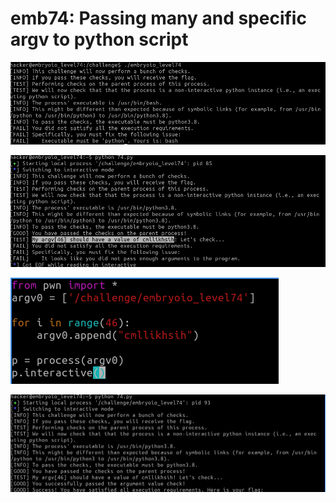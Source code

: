 # emb74: Passing many and specific argv to python script

![it's another python script challenge](<../.gitbook/assets/image (101).png>)

![Seems like I should pass specific argv to challenge binary](<../.gitbook/assets/image (214) (1).png>)

![Then use 'for' to repeatedly append the value ](<../.gitbook/assets/image (227).png>)

![I got the flag.](<../.gitbook/assets/image (142).png>)
